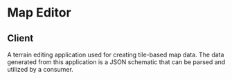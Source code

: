 # Map Editor
## Client
A terrain editing application used for creating tile-based map data.  The data generated from this application is a JSON schematic that can be parsed and utilized by a consumer.
